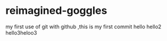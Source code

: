 # reimagined-goggles
my first use of git with github
,this is my first commit 
hello
hello2
hello3heloo3

